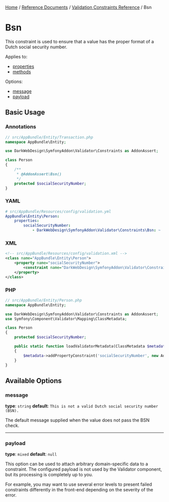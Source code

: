[Home](../../index.md) / [Reference Documents](../index.md) / [Validation Constraints Reference](../constraints.md) / Bsn

# Bsn

This constraint is used to ensure that a value has the proper format of a Dutch social security number.

Applies to:

* [properties](http://symfony.com/doc/2.0/book/validation.html#properties)
* [methods](http://symfony.com/doc/2.0/book/validation.html#getters)

Options:

* [message](#message)
* [payload](#payload)

## Basic Usage

### Annotations

```php
// src/AppBundle/Entity/Transaction.php
namespace AppBundle\Entity;

use DarkWebDesign\SymfonyAddon\Validator\Constraints as AddonAssert;

class Person
{
    /**
     * @AddonAssert\Bsn()
     */
    protected $socialSecurityNumber;
}
```

### YAML

```yaml
# src/AppBundle/Resources/config/validation.yml
AppBundle\Entity\Person:
    properties:
        socialSecurityNumber:
            - DarkWebDesign\SymfonyAddon\Validator\Constraints\Bsn: ~
```

### XML

```xml
<!-- src/AppBundle/Resources/config/validation.xml -->
<class name="AppBundle\Entity\Person">
    <property name="socialSecurityNumber">
        <constraint name="DarkWebDesign\SymfonyAddon\Validator\Constraints\Bsn" />
    </property>
</class>
```

### PHP

```php
// src/AppBundle/Entity/Person.php
namespace AppBundle\Entity;

use DarkWebDesign\SymfonyAddon\Validator\Constraints as AddonAssert;
use Symfony\Component\Validator\Mapping\ClassMetadata;

class Person
{
    protected $socialSecurityNumber;

    public static function loadValidatorMetadata(ClassMetadata $metadata)
    {
        $metadata->addPropertyConstraint('socialSecurityNumber', new AddonAssert\Bsn());
    }
}
```

## Available Options

### message

**type**: `string` **default**: `This is not a valid Dutch social security number (BSN).`

The default message supplied when the value does not pass the BSN check.

---

### payload

**type**: `mixed` **default**: `null`

This option can be used to attach arbitrary domain-specific data to a constraint. The configured payload is not used by the Validator component, but its processing is completely up to you.

For example, you may want to use several error levels to present failed constraints differently in the front-end depending on the severity of the error.
